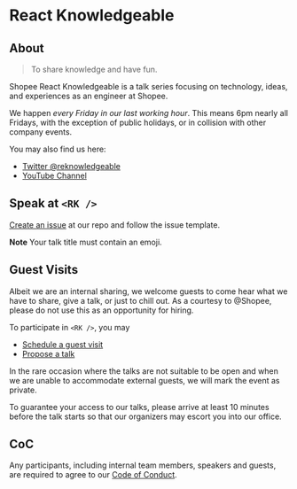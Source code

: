 # React Knowledgeable

## About

> To share knowledge and have fun.

Shopee React Knowledgeable is a talk series focusing on technology, ideas, and experiences as an engineer at Shopee.

We happen _every Friday in our last working hour_. This means 6pm nearly all Fridays, with the exception of public holidays, or in collision with other company events.

You may also find us here:

- [Twitter @reknowledgeable](https://twitter.com/reknowledgeable)
- [YouTube Channel](https://www.youtube.com/channel/UCswxnKjnWhnSR00wC1J8LZA)

## Speak at `<RK />`

[Create an issue](https://github.com/Shopee/react-knowledgeable/issues/new?assignees=&labels=&template=talk.md&title=) at our repo and follow the issue template.

**Note** Your talk title must contain an emoji.

## Guest Visits

Albeit we are an internal sharing, we welcome guests to come hear what we have to share, give a talk, or just to chill out. As a courtesy to @Shopee, please do not use this as an opportunity for hiring.

To participate in `<RK />`, you may

- [Schedule a guest visit](https://github.com/Shopee/react-knowledgeable/issues/new?assignees=&labels=visit&template=visit.md&title=)
- [Propose a talk](https://github.com/Shopee/react-knowledgeable/issues/new?assignees=&labels=talk&template=talk.md&title=%F0%9F%91%BE)

In the rare occasion where the talks are not suitable to be open and when we are unable to accommodate external guests, we will mark the event as private.

To guarantee your access to our talks, please arrive at least 10 minutes before the talk starts so that our organizers may escort you into our office.

## CoC

Any participants, including internal team members, speakers and guests, are required to agree to our [Code of Conduct](CoC.md).
